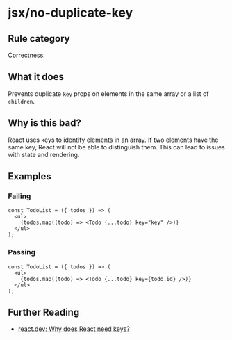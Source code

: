 # jsx/no-duplicate-key

## Rule category

Correctness.

## What it does

Prevents duplicate `key` props on elements in the same array or a list of `children`.

## Why is this bad?

React uses keys to identify elements in an array. If two elements have the same key, React will not be able to distinguish them. This can lead to issues with state and rendering.

## Examples

### Failing

```tsx
const TodoList = ({ todos }) => (
  <ul>
    {todos.map((todo) => <Todo {...todo} key="key" />)}
  </ul>
);
```

### Passing

```tsx
const TodoList = ({ todos }) => (
  <ul>
    {todos.map((todo) => <Todo {...todo} key={todo.id} />)}
  </ul>
);
```

## Further Reading

- [react.dev: Why does React need keys?](https://react.dev/learn/rendering-lists#why-does-react-need-keys)

